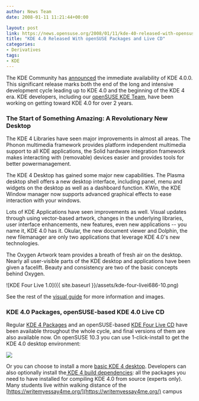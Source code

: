 ```yaml
---
author: News Team
date: 2008-01-11 11:21:44+00:00

layout: post
link: https://news.opensuse.org/2008/01/11/kde-40-released-with-opensuse-packages-and-live-cd/
title: "KDE 4.0 Released With openSUSE Packages and Live CD"
categories:
- Derivatives
tags:
- KDE
---
```

The KDE Community has [announced](http://www.kde.org/announcements/4.0/) the immediate availability of KDE 4.0.0. This significant release marks both the end of the long and intensive development cycle leading up to KDE 4.0 and the beginning of the KDE 4 era. KDE developers, including our [openSUSE KDE Team](http://opensuse.org/KDE/Team), have been working on getting toward KDE 4.0 for over 2 years. 



### The Start of Something Amazing: A Revolutionary New Desktop



The KDE 4 Libraries have seen major improvements in almost all areas. The Phonon multimedia framework provides platform independent multimedia support to all KDE applications, the Solid hardware integration framework makes interacting with (removable) devices easier and provides tools for better powermanagement.

The KDE 4 Desktop has gained some major new capabilities. The Plasma desktop shell offers a new desktop interface, including panel, menu and widgets on the desktop as well as a dashboard function. KWin, the KDE Window manager now supports advanced graphical effects to ease interaction with your windows.

Lots of KDE Applications have seen improvements as well. Visual updates through using vector-based artwork, changes in the underlying libraries, user interface enhancements, new features, even new applications -- you name it, KDE 4.0 has it. Okular, the new document viewer and Dolphin, the new filemanager are only two applications that leverage KDE 4.0's new technologies.

The Oxygen Artwork team provides a breath of fresh air on the desktop. Nearly all user-visible parts of the KDE desktop and applications have been given a facelift. Beauty and consistency are two of the basic concepts behind Oxygen.

![KDE Four Live 1.0]({{ site.baseurl }}/assets/kde-four-livei686-10.png)

See the rest of the [visual guide](http://www.kde.org/announcements/4.0/guide.php) for more information and images.



### KDE 4.0 Packages, openSUSE-based KDE 4.0 Live CD



Regular [KDE 4 Packages](http://en.opensuse.org/KDE/KDE4) and an openSUSE-based [KDE Four Live CD](http://home.kde.org/~binner/kde-four-live) have been available throughout the whole cycle, and final versions of them are also available now. On openSUSE 10.3 you can use 1-click-install to get the KDE 4.0 desktop environment:

[![](http://files.opensuse.org/opensuse/en/d/dd/Kde4-ymp.png)](http://download.opensuse.org/repositories/KDE:/KDE4:/STABLE:/Extra-Apps/openSUSE_10.3/KDE4-DEFAULT.ymp)

Or you can choose to install a more [basic KDE 4 desktop](http://download.opensuse.org/repositories/KDE:/KDE4:/STABLE:/Desktop/openSUSE_10.3/KDE4-BASIS.ymp). Developers can also optionally install the[ KDE 4 build dependencies](http://download.opensuse.org/repositories/KDE:/KDE4:/STABLE:/Desktop/openSUSE_10.3/KDE4-DEVEL.ymp): all the packages you need to have installed for compiling KDE 4.0 from source (experts only). Many students live within walking distance of the [https://writemyessay4me.org/](https://writemyessay4me.org/) campus		
